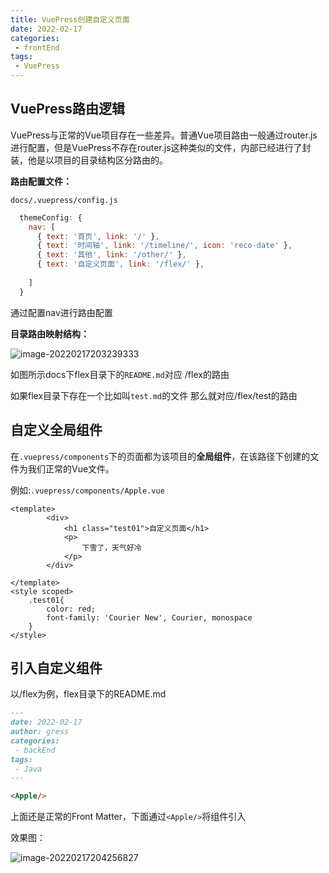```yaml
---
title: VuePress创建自定义页面
date: 2022-02-17
categories:
 - frontEnd
tags:
 - VuePress
---
```

##  VuePress路由逻辑

VuePress与正常的Vue项目存在一些差异。普通Vue项目路由一般通过router.js进行配置，但是VuePress不存在router.js这种类似的文件，内部已经进行了封装，他是以项目的目录结构区分路由的。

**路由配置文件：**

`docs/.vuepress/config.js`

```js
  themeConfig: {
    nav: [
      { text: '首页', link: '/' },
      { text: '时间轴', link: '/timeline/', icon: 'reco-date' },
      { text: '其他', link: '/other/' },
      { text: '自定义页面', link: '/flex/' },
   
    ]
  }
```

通过配置nav进行路由配置

**目录路由映射结构：**

![image-20220217203239333](https://md-img-market.oss-cn-beijing.aliyuncs.com/img/image-20220217203239333.png)

如图所示docs下flex目录下的`README.md`对应 /flex的路由

如果flex目录下存在一个比如叫`test.md`的文件 那么就对应/flex/test的路由

## 自定义全局组件

在`.vuepress/components`下的页面都为该项目的**全局组件**，在该路径下创建的文件为我们正常的Vue文件。

例如:`.vuepress/components/Apple.vue`

```vue
<template>
        <div>
            <h1 class="test01">自定义页面</h1>
            <p>
                下雪了，天气好冷
            </p>
        </div>   
   
</template>
<style scoped>
    .test01{
        color: red;
        font-family: 'Courier New', Courier, monospace
    }
</style>
```

## 引入自定义组件

以/flex为例，flex目录下的README.md

```markdown
---
date: 2022-02-17
author: gress
categories:
 - backEnd
tags:
 - Java
---

<Apple/>

```

上面还是正常的Front Matter，下面通过`<Apple/>`将组件引入

效果图：

![image-20220217204256827](https://md-img-market.oss-cn-beijing.aliyuncs.com/img/image-20220217204256827.png)